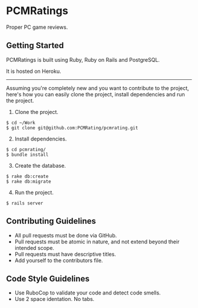 # PCMRatings

Proper PC game reviews.

## Getting Started

PCMRatings is built using Ruby, Ruby on Rails and PostgreSQL.

It is hosted on Heroku.

---

Assuming you're completely new and you want to contribute to the project, here's
how you can easily clone the project, install dependencies and run the project.

1. Clone the project.
```
$ cd ~/Work
$ git clone git@github.com:PCMRating/pcmrating.git
```

2. Install dependencies.
```
$ cd pcmrating/
$ bundle install
```

3. Create the database.
```
$ rake db:create
$ rake db:migrate
```

4. Run the project.
```
$ rails server
```

## Contributing Guidelines

- All pull requests must be done via GitHub.
- Pull requests must be atomic in nature, and not extend beyond their intended scope.
- Pull requests must have descriptive titles.
- Add yourself to the contributors file.

## Code Style Guidelines

- Use RuboCop to validate your code and detect code smells.
- Use 2 space identation. No tabs.
